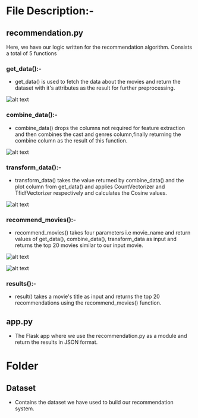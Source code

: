 # File Description:- 
## recommendation.py
Here, we have our logic written for the recommendation algorithm. Consists a total of 5 functions

### get_data():-
- get_data() is used to fetch the data about the movies and return the dataset with it's attributes as the result for further preprocessing.

![alt text](https://miro.medium.com/max/1400/1*XbCH8vioupYE4MjaePyO3w.png)

### combine_data():-
- combine_data() drops the columns not required for feature extraction and then combines the cast and genres column,finally returning the combine column as the result of this function.

![alt text](https://miro.medium.com/max/1400/1*Bjn1UpDksEQpHTWHJ22DTg.png)


### transform_data():-
- transform_data() takes the value returned by combine_data() and the plot column from get_data() and applies CountVectorizer and TfidfVectorizer respectively and calculates the Cosine values.

![alt text](https://miro.medium.com/max/1254/1*DMV5_eytR3aVm7Op7L9PFA.png)

### recommend_movies():-
- recommend_movies() takes four parameters i.e movie_name and return values of get_data(), combine_data(), transform_data as input and returns the top 20 movies similar to our input movie.

![alt text](https://miro.medium.com/max/1400/1*1vwWIW5GO6DPG61479l39w.png)

![alt text](https://miro.medium.com/max/1400/1*wCnFw3EzNicaCGfA6FAMqA.png)

### results():-
- result() takes a movie's title as input and returns the top 20 recommendations using the recommend_movies() function.

## app.py
- The Flask app where we use the recommendation.py as a module and return the results in JSON format. 



# Folder
## Dataset
- Contains the dataset we have used to build our recommendation system.
